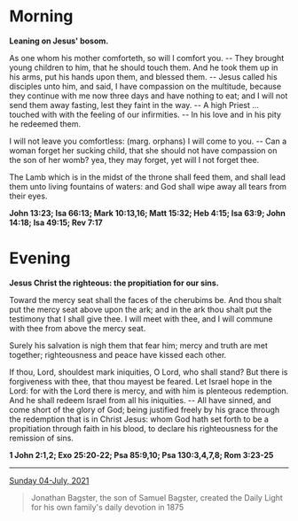 # Morning

**Leaning on Jesus' bosom.**
 
As one whom his mother comforteth, so will I comfort you. -- They brought young children to him, that he should touch them. And he took them up in his arms, put his hands upon them, and blessed them. -- Jesus called his disciples unto him, and said, I have compassion on the multitude, because they continue with me now three days and have nothing to eat; and I will not send them away fasting, lest they faint in the way. -- A high Priest ... touched with with the feeling of our infirmities. -- In his love and in his pity he redeemed them.
 
I will not leave you comfortless: (marg. orphans) I will come to you. -- Can a woman forget her sucking child, that she should not have compassion on the son of her womb? yea, they may forget, yet will I not forget thee.
 
The Lamb which is in the midst of the throne shall feed them, and shall lead them unto living fountains of waters: and God shall wipe away all tears from their eyes.  

**John 13:23; Isa 66:13; Mark 10:13,16; Matt 15:32; Heb 4:15; Isa 63:9; John 14:18; Isa 49:15; Rev 7:17**

# Evening

**Jesus Christ the righteous: the propitiation for our sins.**
 
Toward the mercy seat shall the faces of the cherubims be. And thou shalt put the mercy seat above upon the ark; and in the ark thou shalt put the testimony that I shall give thee. I will meet with thee, and I will commune with thee from above the mercy seat.
 
Surely his salvation is nigh them that fear him; mercy and truth are met together; righteousness and peace have kissed each other.
 
If thou, Lord, shouldest mark iniquities, O Lord, who shall stand? But there is forgiveness with thee, that thou mayest be feared. Let Israel hope in the Lord: for with the Lord there is mercy, and with him is plenteous redemption. And he shall redeem Israel from all his iniquities. -- All have sinned, and come short of the glory of God; being justified freely by his grace through the redemption that is in Christ Jesus: whom God hath set forth to be a propitiation through faith in his blood, to declare his righteousness for the remission of sins.  

**1 John 2:1,2; Exo 25:20‑22; Psa 85:9,10; Psa 130:3,4,7,8; Rom 3:23-25**

---

[Sunday 04-July, 2021](https://t.me/s/daily_light)

> Jonathan Bagster, the son of Samuel Bagster, created the Daily Light for his own family's daily devotion in 1875

